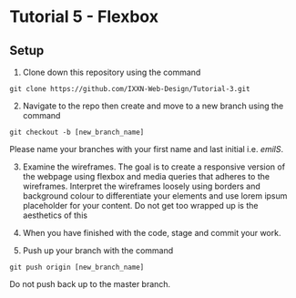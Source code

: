 # Tutorial 5 - Flexbox

## Setup

1. Clone down this repository using the command 
``` 
git clone https://github.com/IXXN-Web-Design/Tutorial-3.git 
```
2. Navigate to the repo then create and move to a new branch using the command 
```
git checkout -b [new_branch_name]
```
Please name your branches with your first name and last initial i.e. *emilS*.

3. Examine the wireframes. The goal is to create a responsive version of the webpage using flexbox and media queries that adheres to the wireframes. Interpret the wireframes loosely using borders and background colour to differentiate your elements and use lorem ipsum placeholder for your content. Do not get too wrapped up is the aesthetics of this

4. When you have finished with the code, stage and commit your work.

5. Push up your branch with the command 
```
git push origin [new_branch_name]
```
 Do not push back up to the master branch.
